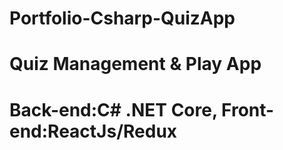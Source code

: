 # Portfolio-Csharp-QuizApp
<h1>Quiz Management & Play App<h1>
<p>Back-end:C# .NET Core, Front-end:ReactJs/Redux<p>



